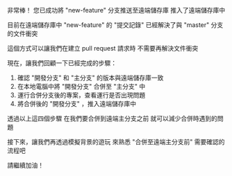 非常棒！
您已成功將 "new-feature" 分支推送至遠端儲存庫
推入了遠端儲存庫中

目前在遠端儲存庫中
"new-feature" 的 "提交記錄"
已經解決了與 "master" 分支的文件衝突

這個方式可以讓我們在建立
pull request 請求時
不需要再解決文件衝突

現在，讓我們回顧一下已經完成的步驟：
1. 確認 "開發分支" 和 "主分支" 的版本與遠端儲存庫一致
2. 在本地電腦中將 "開發分支" 合併至 "主分支" 中
3. 運行合併分支後的專案，查看運行是否出現問題
4. 將合併後的 "開發分支" ，推入遠端儲存庫中

透過以上這四個步驟
在我們要合併到遠端主分支之前
就可以減少合併時遇到的問題

接下來，讓我們再透過模擬背景的遊玩
來熟悉 "合併至遠端主分支前" 需要確認的流程吧

請繼續加油！
